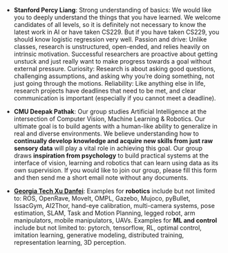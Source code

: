 - **Stanford Percy Liang**: Strong understanding of basics: We would like you to deeply understand the things that you have learned.  We welcome candidates of all levels, so it is definitely not necessary to know the latest work in AI or have taken CS229.  But if you have taken CS229, you should know logistic regression very well.
Passion and drive: Unlike classes, research is unstructured, open-ended, and relies heavily on intrinsic motivation.  Successful researchers are proactive about getting unstuck and just really want to make progress towards a goal without external pressure.
Curiosity: Research is about asking good questions, challenging assumptions, and asking why you’re doing something, not just going through the motions.
Reliability: Like anything else in life, research projects have deadlines that need to be met, and clear communication is important (especially if you cannot meet a deadline).

- **CMU Deepak Pathak**: Our group studies Artificial Intelligence at the intersection of Computer Vision, Machine Learning & Robotics. Our ultimate goal is to build agents with a human-like ability to generalize in real and diverse environments. We believe understanding how to **continually develop knowledge and acquire new skills from just raw sensory data** will play a vital role in achieving this goal. Our group draws **inspiration from psychology** to build practical systems at the interface of vision, learning and robotics that can learn using data as its own supervision. If you would like to join our group, please fill this form and then send me a short email note without any documents.

- **[Georgia Tech Xu Danfei](https://faculty.cc.gatech.edu/~danfei/)**: Examples for **robotics** include but not limited to: ROS, OpenRave, MoveIt, OMPL, Gazebo, Mujoco, pyBullet, IssacGym, AI2Thor, hand-eye calibration, multi-camera systems, pose estimation, SLAM, Task and Motion Planning, legged robot, arm manipulators, mobile manipulators, UAVs. Examples for **ML and control** include but not limited to: pytorch, tensorflow, RL, optimal control, imitation learning, generative modeling, distributed training, representation learning, 3D perception.
